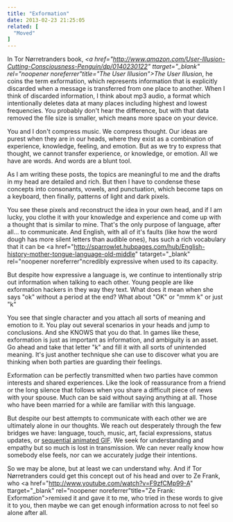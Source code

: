 ```yaml
---
title: "Exformation"
date: 2013-02-23 21:25:05
related: [
  "Moved"
]
---
```


In Tor Nørretranders book, *<a href="http://www.amazon.com/User-Illusion-Cutting-Consciousness-Penguin/dp/0140230122" ttarget="_blank" rel="noopener noreferrer"title="The User Illusion">The User Illusion</a>*, he coins the term exformation, which represents information that is explicitly discarded when a message is transferred from one place to another. When I think of discarded information, I think about mp3 audio, a format which intentionally deletes data at many places including highest and lowest frequencies. You probably don't hear the difference, but with that data removed the file size is smaller, which means more space on your device.

You and I don't compress music. We compress thought. Our ideas are purest when they are in our heads, where they exist as a combination of experience, knowledge, feeling, and emotion. But as we try to express that thought, we cannot transfer experience, or knowledge, or emotion. All we have are words. And words are a blunt tool.

As I am writing these posts, the topics are meaningful to me and the drafts in my head are detailed and rich. But then I have to condense these concepts into consonants, vowels, and punctuation, which become taps on a keyboard, then finally, patterns of light and dark pixels.

You see these pixels and reconstruct the idea in your own head, and if I am lucky, you clothe it with your knowledge and experience and come up with a thought that is similar to mine. That's the only purpose of language, after all… to communicate. And English, with all of it's faults (like how the word dough has more silent letters than audible ones), has such a rich vocabulary that it can be <a href="http://sparrowlet.hubpages.com/hub/English-history-mother-tongue-language-old-middle" tatarget="_blank" rel="noopener noreferrer"ncredibly expressive</a> when used to its capacity.

But despite how expressive a language is, we continue to intentionally strip out information when talking to each other. Young people are like exformation hackers in they way they text. What does it mean when she says "ok" without a period at the end? What about "OK" or "mmm k" or just "k"

You see that single character and you attach all sorts of meaning and emotion to it. You play out several scenarios in your heads and jump to conclusions. And she KNOWS that you do that. In games like these, exformation is just as important as information, and ambiguity is an asset. Go ahead and take that letter "k" and fill it with all sorts of unintended meaning. It's just another technique she can use to discover what you are thinking when both parties are guarding their feelings.

Exformation can be perfectly transmitted when two parties have common interests and shared experiences. Like the look of reassurance from a friend or the long silence that follows when you share a difficult piece of news with your spouse. Much can be said without saying anything at all. Those who have been married for a while are familiar with this language.

But despite our best attempts to communicate with each other we are ultimately alone in our thoughts. We reach out desperately through the few bridges we have: language, touch, music, art, facial expressions, status updates, or <a href="http://according-to-valpal.blogspot.com/2013/02/good-news-and-bad-news-told-in-series.html" target="_blank" rel="noopener noreferrer" title="My sister. I don't know where she finds these...">sequential animated GIF</a>. We seek for understanding and empathy but so much is lost in transmission. We can never really know how somebody else feels, nor can we accurately judge their intentions.

So we may be alone, but at least we can understand why. And if Tor Nørretranders could get this concept out of his head and over to Ze Frank, who <a href="http://www.youtube.com/watch?v=F9zfCMp99-A" ttarget="_blank" rel="noopener noreferrer"title="Ze Frank: Exformation">remixed it</a> and gave it to me, who tried in these words to give it to you, then maybe we can get enough information across to not feel so alone after all.
